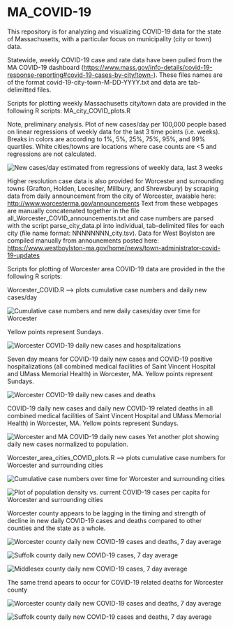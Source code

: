 # MA_COVID-19

This repository is for analyzing and visualizing COVID-19 data for the state of Massachusetts, with a particular focus on municipality (city or town) data.

Statewide, weekly COVID-19 case and rate data have been pulled from the MA COVID-19 dashboard (https://www.mass.gov/info-details/covid-19-response-reporting#covid-19-cases-by-city/town-). These files names are of the format covid-19-city-town-M-DD-YYYY.txt and data are tab-delimitted files.

Scripts for plotting weekly Massachusetts city/town data are provided in the following R scripts:
MA_city_COVID_plots.R

Note, preliminary analysis. Plot of new cases/day per 100,000 people based on linear regressions of weekly data for the last 3 time points (i.e. weeks). Breaks in colors are according to 1%, 5%, 25%, 75%, 95%, and 99% quartiles. White cities/towns are locations where case counts are <5 and regressions are not calculated.

![New cases/day estimated from regressions of weekly data, last 3 weeks](https://github.com/nahlgren/MA_COVID-19/blob/master/MA_city-town_3weekregression_cases_per_day_percapita_05-20-2020.jpg)

Higher resolution case data is also provided for Worcester and surrounding towns (Grafton, Holden, Lecesiter, Millbury, and Shrewsbury) by scraping data from daily announcement from the city of Worcester, avaiable here: http://www.worcesterma.gov/announcements
Text from these webpages are manually concatenated together in the file all_Worcester_COVID_announcements.txt and case numbers are parsed with the script parse_city_data.pl into individual, tab-delimited files for each city (file name format: NNNNNNNN_city.tsv). Data for West Boylston are compiled manually from announements posted here: https://www.westboylston-ma.gov/home/news/town-administrator-covid-19-updates

Scripts for plotting of Worcester area COVID-19 data are provided in the the following R scripts:

Worcester_COVID.R --> plots cumulative case numbers and daily new cases/day


![Cumulative case numbers and new daily cases/day over time for Worcester](https://github.com/nahlgren/MA_COVID-19/blob/master/Worcester_COVID_v2.jpg)

Yellow points represent Sundays.


![Worcester COVID-19 daily new cases and hospitalizations](https://github.com/nahlgren/MA_COVID-19/blob/master/Worcester_COVID_7daymean_cases_hospitalizations.jpg)

Seven day means for COVID-19 daily new cases and COVID-19 positive hospitalizations (all combined medical facilities of Saint Vincent Hospital and UMass Memorial Health) in Worcester, MA. Yellow points represent Sundays.

  
![Worcester COVID-19 daily new cases and deaths](https://github.com/nahlgren/MA_COVID-19/blob/master/Worcester_COVID_cases_deaths.jpg)

COVID-19 daily new cases and daily new COVID-19 related deaths in all combined medical facilities of Saint Vincent Hospital and UMass Memorial Health) in Worcester, MA. Yellow points represent Sundays.


![Worcester and MA COVID-19 daily new cases](https://github.com/nahlgren/MA_COVID-19/blob/master/Worcester_MA_daily_new_cases.jpg)
Yet another plot showing daily new cases normalized to population.


Worcester_area_cities_COVID_plots.R --> plots cumulative case numbers for Worcester and surrounding cities


![Cumulative case numbers over time for Worcester and surrounding cities](https://github.com/nahlgren/MA_COVID-19/blob/master/Worcester_cities_cases.jpg)

![Plot of population density vs. current COVID-19 cases per capita for Worcester and surrounding cities](https://github.com/nahlgren/MA_COVID-19/blob/master/Worcester_cities_dens_cases.jpg)

Worcester county appears to be lagging in the timing and strength of decline in new daily COVID-19 cases and deaths compared to other counties and the state as a whole.

![Worcester county daily new COVID-19 cases and deaths, 7 day average](https://github.com/nahlgren/MA_COVID-19/blob/master/Worcester_county_vs_MA.jpg)

![Suffolk county daily new COVID-19 cases, 7 day average](https://github.com/nahlgren/MA_COVID-19/blob/master/Suffolk_county_vs_MA.jpg)

![Middlesex county daily new COVID-19 cases, 7 day average](https://github.com/nahlgren/MA_COVID-19/blob/master/Middlesex_county_vs_MA.jpg)


The same trend apears to occur for COVID-19 related deaths for Worcester county

![Worcester county daily new COVID-19 cases and deaths, 7 day average](https://github.com/nahlgren/MA_COVID-19/blob/master/Worcester_county_vs_MA_deaths.jpg)

![Suffolk county daily new COVID-19 cases and deaths, 7 day average](https://github.com/nahlgren/MA_COVID-19/blob/master/Suffolk_county_vs_MA_deaths.jpg)



